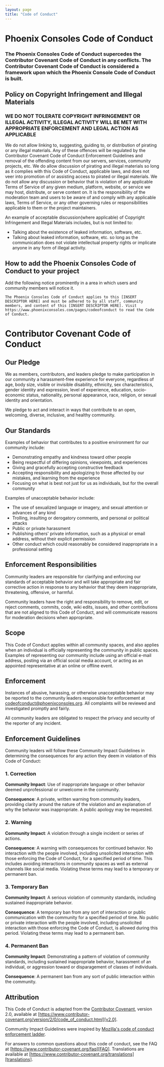 ```yaml
---
layout: page
title: "Code of Conduct"
---
```


# Phoenix Consoles Code of Conduct

### The Phoenix Consoles Code of Conduct supercedes the Contributor Covenant Code of Conduct in any conflicts. The Contributor Covenant Code of Conduct is considered a framework upon which the Phoenix Console Code of Conduct is built.

## Policy on Copyright Infringement and Illegal Materials

### WE DO NOT TOLERATE COPYRIGHT INFRINGEMENT OR ILLEGAL ACTIVITY, ILLEGAL ACTIVITY WILL BE MET WITH APPROPRIATE ENFORCEMENT AND LEGAL ACTION AS APPLICABLE

We do not allow linking to, suggesting, guiding to, or distribution of pirating or any illegal materials. Any of these offences will be regulated by the Contributor Covenant Code of Conduct Enforcement Guidelines and removal of the offending content from our servers, services, community projects, etc. We do allow discussion of pirating and illegal materials so long as it complies with this Code of Conduct, applicable laws, and does not veer into promotion of or assisting access to pirated or illegal materials. We do not allow any discussion or behavior that is violation of any applicable Terms of Service of any given medium, platform, website, or service we may host, distribute, or serve content on. It is the responsibility of the moderation team and users to be aware of and comply with any applicable laws, Terms of Service, or any other governing rules or responsibilities applicable to them or the project maintainers.

An example of acceptable discussion(where applicable) of Copyright Infringement and Illegal Materials includes, but is not limited to:

- Talking about the existence of leaked information, software, etc.
- Talking about leaked information, software, etc. so long as the communication does not violate intellectual property rights or implicate anyone in any form of illegal activity.

## How to add the Phoenix Consoles Code of Conduct to your project

Add the following notice prominently in a area in which users and community members will notice it.

`The Phoenix Consoles Code of Conduct applies to this [INSERT DESCRIPTOR HERE] and must be adhered to by all staff, community members, and content of this [INSERT DESCRIPTOR HERE]. Visit https://www.phoenixconsoles.com/pages/codeofconduct to read the Code of Conduct.`

# Contributor Covenant Code of Conduct

## Our Pledge

We as members, contributors, and leaders pledge to make participation in our
community a harassment-free experience for everyone, regardless of age, body
size, visible or invisible disability, ethnicity, sex characteristics, gender
identity and expression, level of experience, education, socio-economic status,
nationality, personal appearance, race, religion, or sexual identity
and orientation.

We pledge to act and interact in ways that contribute to an open, welcoming,
diverse, inclusive, and healthy community.

## Our Standards

Examples of behavior that contributes to a positive environment for our
community include:

* Demonstrating empathy and kindness toward other people
* Being respectful of differing opinions, viewpoints, and experiences
* Giving and gracefully accepting constructive feedback
* Accepting responsibility and apologizing to those affected by our mistakes,
  and learning from the experience
* Focusing on what is best not just for us as individuals, but for the
  overall community

Examples of unacceptable behavior include:

* The use of sexualized language or imagery, and sexual attention or
  advances of any kind
* Trolling, insulting or derogatory comments, and personal or political attacks
* Public or private harassment
* Publishing others' private information, such as a physical or email
  address, without their explicit permission
* Other conduct which could reasonably be considered inappropriate in a
  professional setting

## Enforcement Responsibilities

Community leaders are responsible for clarifying and enforcing our standards of
acceptable behavior and will take appropriate and fair corrective action in
response to any behavior that they deem inappropriate, threatening, offensive,
or harmful.

Community leaders have the right and responsibility to remove, edit, or reject
comments, commits, code, wiki edits, issues, and other contributions that are
not aligned to this Code of Conduct, and will communicate reasons for moderation
decisions when appropriate.

## Scope

This Code of Conduct applies within all community spaces, and also applies when
an individual is officially representing the community in public spaces.
Examples of representing our community include using an official e-mail address,
posting via an official social media account, or acting as an appointed
representative at an online or offline event.

## Enforcement

Instances of abusive, harassing, or otherwise unacceptable behavior may be
reported to the community leaders responsible for enforcement at
codeofconduct@phoenixconsoles.org.
All complaints will be reviewed and investigated promptly and fairly.

All community leaders are obligated to respect the privacy and security of the
reporter of any incident.

## Enforcement Guidelines

Community leaders will follow these Community Impact Guidelines in determining
the consequences for any action they deem in violation of this Code of Conduct:

### 1. Correction

**Community Impact**: Use of inappropriate language or other behavior deemed
unprofessional or unwelcome in the community.

**Consequence**: A private, written warning from community leaders, providing
clarity around the nature of the violation and an explanation of why the
behavior was inappropriate. A public apology may be requested.

### 2. Warning

**Community Impact**: A violation through a single incident or series
of actions.

**Consequence**: A warning with consequences for continued behavior. No
interaction with the people involved, including unsolicited interaction with
those enforcing the Code of Conduct, for a specified period of time. This
includes avoiding interactions in community spaces as well as external channels
like social media. Violating these terms may lead to a temporary or
permanent ban.

### 3. Temporary Ban

**Community Impact**: A serious violation of community standards, including
sustained inappropriate behavior.

**Consequence**: A temporary ban from any sort of interaction or public
communication with the community for a specified period of time. No public or
private interaction with the people involved, including unsolicited interaction
with those enforcing the Code of Conduct, is allowed during this period.
Violating these terms may lead to a permanent ban.

### 4. Permanent Ban

**Community Impact**: Demonstrating a pattern of violation of community
standards, including sustained inappropriate behavior,  harassment of an
individual, or aggression toward or disparagement of classes of individuals.

**Consequence**: A permanent ban from any sort of public interaction within
the community.

## Attribution

This Code of Conduct is adapted from the [Contributor Covenant][homepage],
version 2.0, available at
[https://www.contributor-covenant.org/version/2/0/code_of_conduct.html][v2.0].

Community Impact Guidelines were inspired by 
[Mozilla's code of conduct enforcement ladder][Mozilla CoC].

For answers to common questions about this code of conduct, see the FAQ at
[https://www.contributor-covenant.org/faq][FAQ]. Translations are available 
at [https://www.contributor-covenant.org/translations][translations].

[homepage]: https://www.contributor-covenant.org
[v2.0]: https://www.contributor-covenant.org/version/2/0/code_of_conduct.html
[Mozilla CoC]: https://github.com/mozilla/diversity
[FAQ]: https://www.contributor-covenant.org/faq
[translations]: https://www.contributor-covenant.org/translations

